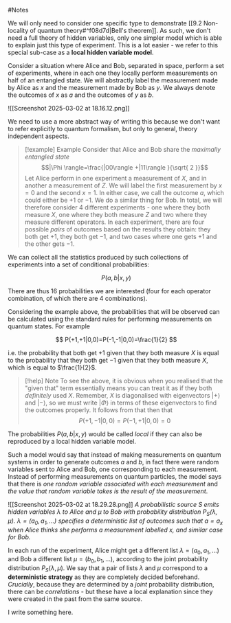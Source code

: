 #Notes 

We will only need to consider one specific type to demonstrate [[9.2 Non-locality of quantum theory#^f08d7d|Bell's theorem]]. As such, we don't need a full theory of hidden variables, only one simpler model which is able to explain just this type of experiment. This is a lot easier - we refer to this special sub-case as a **local hidden variable model**.

Consider a situation where Alice and Bob, separated in space, perform a set of experiments, where in each one they locally perform measurements on half of an entangled state. We will abstractly label the measurement made by Alice as $x$ and the measurement made by Bob as $y$. We always denote the outcomes of $x$ as $a$ and the outcomes of $y$ as $b$.

![[Screenshot 2025-03-02 at 18.16.12.png]]

We need to use a more abstract way of writing this because we don't want to refer explicitly to quantum formalism, but only to general, theory independent aspects.


> [!example] Example
> Consider that Alice and Bob share the *maximally entangled state*
> $$|\Phi \rangle=\frac{|00\rangle +|11\rangle }{\sqrt{ 2 }}$$
> Let Alice perform in one experiment a measurement of $X$, and in another a measurement of $Z$. We will label the first measurement by $x=0$ and the second $x=1$. In either case, we call the outcome $a$, which could either be $+1$ or $-1$. 
> We do a similar thing for Bob.
> In total, we will therefore consider 4 different experiments - one where they both measure $X$, one where they both measure $Z$ and two where they measure different operators.
> In each experiment, there are four possible *pairs* of outcomes based on the results they obtain: they both get $+1$, they both get $-1$, and two cases where one gets $+1$ and the other gets $-1$.

We can collect all the statistics produced by such collections of experiments into a set of conditional probabilities:

$$
P(a,b|x,y)
$$

There are thus 16 probabilities we are interested (four for each operator combination, of which there are 4 combinations). 

Considering the example above, the probabilities that will be observed can be calculated using the standard rules for performing measurements on quantum states. For example

$$
P(+1,+1|0,0)=P(-1,-1|0,0)=\frac{1}{2}
$$

i.e. the probability that both get +1 given that they both measure $X$ is equal to the probability that they both get $-1$ given that they both measure $X$, which is equal to $\frac{1}{2}$.

> [!help] Note
> To see the above, it is obvious when you realised that the "given that" term essentially means you can treat it as if they both *definitely* used $X$. Remember, $X$ is diagonalised with eigenvectors $|+\rangle$ and $|-\rangle$, so we must write $|\Phi \rangle$ in terms of these eigenvectors to find the outcomes properly. It follows from that then that
> $$P(+1,-1|0,0)=P(-1,+1|0,0)=0$$

The probabilities $P(a,b|x,y)$ would be called *local* if they can also be reproduced by a local hidden variable model. 

Such a model would say that instead of making measurements on quantum systems in order to generate outcomes $a$ and $b$, in fact there were random variables sent to Alice and Bob, one corresponding to each measurement. Instead of performing measurements on quantum particles, the model says that there is *one random variable associated with each measurement* and *the value that random variable takes is the result of the measurement*. 

![[Screenshot 2025-03-02 at 18.29.28.png]]
*A probabilistic source $S$ emits hidden variables $\lambda$ to Alice and $\mu$ to Bob with probability distribution $P_{S}(\lambda,\mu)$. $\lambda=(a_{0},a_{1},\dots)$ specifies a deterministic list of outcomes such that $a=a_{x}$ when Alice thinks she performs a measurement labelled $x$, and similar case for Bob.*

In each run of the experiment, Alice might get a different list $\lambda=(a_{0},a_{1},\dots)$ and Bob a different list $\mu=(b_{0},b_{1},\dots)$, according to the joint probability distribution $P_{S}(\lambda,\mu)$. We say that a pair of lists $\lambda$ and $\mu$ correspond to a **deterministic strategy** as they are completely decided beforehand. *Crucially*, because they are determined by a *joint* probability distribution, there can be *correlations* - but these have a local explanation since they were created in the past from the same source. 

I write something here.